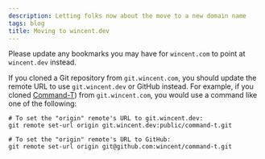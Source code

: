 ```yaml
---
description: Letting folks now about the move to a new domain name
tags: blog
title: Moving to wincent.dev
---
```


Please update any bookmarks you may have for `wincent.com` to point at `wincent.dev` instead.

If you cloned a Git repository from `git.wincent.com`, you should update the remote URL to use `git.wincent.dev` or GitHub instead. For example, if you cloned [Command-T](https://github.com/wincent/command-t)) from `git.wincent.com`, you would use a command like one of the following:

```
# To set the "origin" remote's URL to git.wincent.dev:
git remote set-url origin git.wincent.dev:public/command-t.git

# To set the "origin" remote's URL to GitHub:
git remote set-url origin git@github.com:wincent/command-t.git
```
